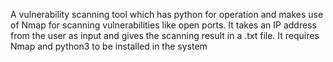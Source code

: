 A vulnerability scanning tool which has python for operation and makes use of Nmap for scanning vulnerabilities like open ports. It takes an IP address from the user as input and gives the scanning result in a .txt file.
It requires Nmap and python3 to be installed in the system
